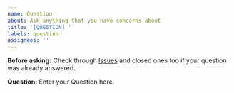 ```yaml
---
name: Question
about: Ask anything that you have concerns about
title: '[QUESTION] '
labels: question
assignees: ''
---
```


**Before asking:**
Check through [Issues](https://github.com/mov-cli/mov-cli/issues) and closed ones too if your question was already answered.

**Question:**
Enter your Question here.

